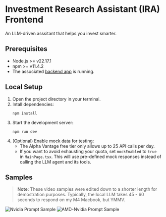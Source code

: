 # Investment Research Assistant (IRA) Frontend
An LLM-driven asssitant that helps you invest smarter.

## Prerequisites
 * Node.js >= v22.17.1
 * npm >= v11.4.2
 * The associated [backend app](https://github.com/karyacoub/investment-research-assistant-backend) is running.

## Local Setup
 1. Open the project directory in your terminal.
 2. Intall dependencies:
    ```
    npm install
    ```
 3. Start the development server:
    ```
    npm run dev
    ```
 4. (Optional) Enable mock data for testing:
      * The Alpha Vantage free tier only allows up to 25 API calls per day. 
      * If you want to avoid exhausting your quota, set `mockEnabled` to `true` in `MainPage.tsx`. This will use pre-defined mock responses instead of calling the LLM agent and its tools.

## Samples
> **Note**: These video samples were edited down to a shorter length for demostration purposes. Typically, the local LLM takes 45 - 60 seconds to respond on my M4 Macbook, but YMMV.

![Nvidia Prompt Sample](https://github.com/user-attachments/assets/f52e0201-ed65-4cb5-9427-bce0588e6416)
![AMD-Nvidia Prompt Sample](https://github.com/user-attachments/assets/d6eb97f7-779b-4a83-bd6a-5f90a00bcde4)
